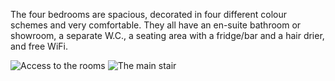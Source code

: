 The four bedrooms are spacious, decorated in four different colour schemes and very comfortable. They all have an en-suite bathroom or showroom, a separate W.C., a seating area with a fridge/bar and a hair drier, and free WiFi.

![Access to the rooms](/images/chambres.jpg)
![The main stair](/images/chambres-detail.jpg)